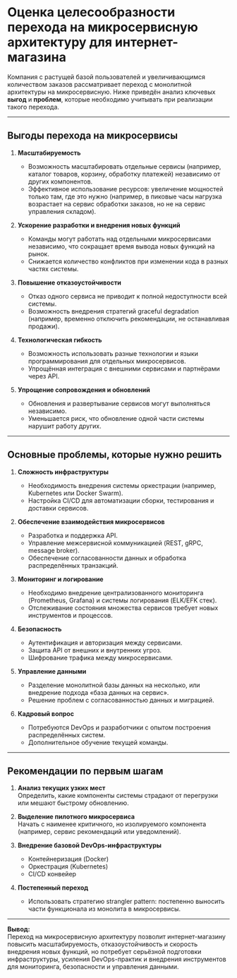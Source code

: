 # Оценка целесообразности перехода на микросервисную архитектуру для интернет-магазина

Компания с растущей базой пользователей и увеличивающимся количеством заказов рассматривает переход с монолитной архитектуры на микросервисную. Ниже приведён анализ ключевых **выгод** и **проблем**, которые необходимо учитывать при реализации такого перехода.

---

## Выгоды перехода на микросервисы

1. **Масштабируемость**
   - Возможность масштабировать отдельные сервисы (например, каталог товаров, корзину, обработку платежей) независимо от других компонентов.
   - Эффективное использование ресурсов: увеличение мощностей только там, где это нужно (например, в пиковые часы нагрузка возрастает на сервис обработки заказов, но не на сервис управления складом).

2. **Ускорение разработки и внедрения новых функций**
   - Команды могут работать над отдельными микросервисами независимо, что сокращает время вывода новых функций на рынок.
   - Снижается количество конфликтов при изменении кода в разных частях системы.

3. **Повышение отказоустойчивости**
   - Отказ одного сервиса не приводит к полной недоступности всей системы.
   - Возможность внедрения стратегий graceful degradation (например, временно отключить рекомендации, не останавливая продажи).

4. **Технологическая гибкость**
   - Возможность использовать разные технологии и языки программирования для отдельных микросервисов.
   - Упрощённая интеграция с внешними сервисами и партнёрами через API.

5. **Упрощение сопровождения и обновлений**
   - Обновления и развертывание сервисов могут выполняться независимо.
   - Уменьшается риск, что обновление одной части системы нарушит работу других.

---

## Основные проблемы, которые нужно решить

1. **Сложность инфраструктуры**
   - Необходимость внедрения системы оркестрации (например, Kubernetes или Docker Swarm).
   - Настройка CI/CD для автоматизации сборки, тестирования и доставки сервисов.

2. **Обеспечение взаимодействия микросервисов**
   - Разработка и поддержка API.
   - Управление межсервисной коммуникацией (REST, gRPC, message broker).
   - Обеспечение согласованности данных и обработка распределённых транзакций.

3. **Мониторинг и логирование**
   - Необходимо внедрение централизованного мониторинга (Prometheus, Grafana) и системы логирования (ELK/EFK стек).
   - Отслеживание состояния множества сервисов требует новых инструментов и процессов.

4. **Безопасность**
   - Аутентификация и авторизация между сервисами.
   - Защита API от внешних и внутренних угроз.
   - Шифрование трафика между микросервисами.

5. **Управление данными**
   - Разделение монолитной базы данных на несколько, или внедрение подхода «база данных на сервис».
   - Решение проблем с согласованностью данных и миграцией.

6. **Кадровый вопрос**
   - Потребуются DevOps и разработчики с опытом построения распределённых систем.
   - Дополнительное обучение текущей команды.

---

## Рекомендации по первым шагам

1. **Анализ текущих узких мест**  
   Определить, какие компоненты системы страдают от перегрузки или мешают быстрому обновлению.

2. **Выделение пилотного микросервиса**  
   Начать с наименее критичного, но изолируемого компонента (например, сервис рекомендаций или уведомлений).

3. **Внедрение базовой DevOps-инфраструктуры**
   - Контейнеризация (Docker)
   - Оркестрация (Kubernetes)
   - CI/CD конвейер

4. **Постепенный переход**
   - Использовать стратегию strangler pattern: постепенно выносить части функционала из монолита в микросервисы.

---

**Вывод:**  
Переход на микросервисную архитектуру позволит интернет-магазину повысить масштабируемость, отказоустойчивость и скорость внедрения новых функций, но потребует серьёзной подготовки инфраструктуры, усиления DevOps-практик и внедрения инструментов для мониторинга, безопасности и управления данными.
